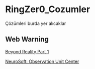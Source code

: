 # RingZer0_Cozumler
Çözümleri burda yer alıcaklar



## Web Warning

[Beyond Reality Part 1](https://github.com/t4lha/RingZer0_Cozumler/blob/master/Web%20Warning/Beyond%20Reality%20Part%201.md)

[NeuroSoft: Observation Unit Center](https://github.com/t4lha/RingZer0_Cozumler/blob/master/Web%20Warning/NeuroSoft:%20Observation%20Unit%20Center.md)
